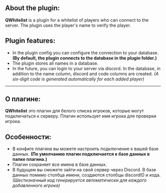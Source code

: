 ## About the plugin:
**QWhitelist** is a plugin for a whitelist of players who can connect to the server. The plugin uses the player's name to verify the player.
## Plugin features:
- In the plugin config you can configure the connection to your database. **(By default, the plugin connects to the database in the plugin folder.)**
- The plugin stores all names in a database.
- In the future, you can login to your server via discord. In the database, in addition to the name column, discord and code columns are created. *(A six-digit code is generated automatically for each added player)*
--------------------------------------------------------------------------------------
## О плагине:
**QWhitelist** это плагин для белого списка игроков, которые могут подключаться к серверу. Плагин использует имя игрока для проверки игрока.
## Особенности:
- В конфиге плагина вы можете настроить подключение к вашей базе данных. **(По умолчанию плагин подключается к базе данных в папке плагина.)**
- Плагин сохраняет все имена в базе данных.
- В будущем вы сможете зайти на свой сервер через Discord. В базе данных помимо столбца имени, создаются столбцы discordID и кода. *(Шестизначный код генерируется автоматически для каждого добавленного игрока)*
